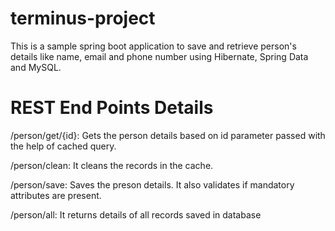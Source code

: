 # terminus-project

This is a sample spring boot application to save and retrieve person's details like name, email and phone number using Hibernate, Spring Data and MySQL.

# REST End Points Details

/person/get/{id}: Gets the person details based on id parameter passed with the help of cached query.

/person/clean:    It cleans the records in the cache.

/person/save:     Saves the preson details. It also validates if mandatory attributes are present.

/person/all:      It returns details of all records saved in database
